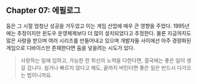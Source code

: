 ## Chapter 07: 에필로그

둠은 그 시절 엄청난 성공을 거두었고 이는 게임 산업에 매우 큰 영향을 주었다. 1995년에는 추정이지만 윈도우 운영체제보다 더 많이 설치되었다고 추정한다. 물론 지금까지도 많은 사랑을 받으며 여러 시리즈를 만들어내고 있으며 개발자들 사이에선 아주 경량화된 게임으로 디바이스만 존재한다면 둠을 넣을려는 시도가 있다.

> 사랑하는 일에 임하고, 가능한 한 최선의 노력을 다한다면, 결국에는 좋은 일이 생길 겁니다. 쉽거나 빠르지 않다고 해도, 끝까지 버틴다면 좋은 일은 반드시 다가오는 법이니까요.
